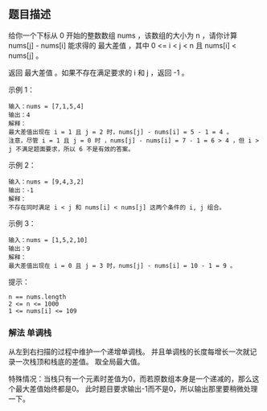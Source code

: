 ## 题目描述
给你一个下标从 0 开始的整数数组 nums ，该数组的大小为 n ，请你计算 nums[j] - nums[i] 能求得的 最大差值 ，其中 0 <= i < j < n 且 nums[i] < nums[j] 。

返回 最大差值 。如果不存在满足要求的 i 和 j ，返回 -1 。

示例 1：
```
输入：nums = [7,1,5,4]
输出：4
解释：
最大差值出现在 i = 1 且 j = 2 时，nums[j] - nums[i] = 5 - 1 = 4 。
注意，尽管 i = 1 且 j = 0 时 ，nums[j] - nums[i] = 7 - 1 = 6 > 4 ，但 i > j 不满足题面要求，所以 6 不是有效的答案。
```
示例 2：
```
输入：nums = [9,4,3,2]
输出：-1
解释：
不存在同时满足 i < j 和 nums[i] < nums[j] 这两个条件的 i, j 组合。
```
示例 3：
```
输入：nums = [1,5,2,10]
输出：9
解释：
最大差值出现在 i = 0 且 j = 3 时，nums[j] - nums[i] = 10 - 1 = 9 。
```

提示：
```
n == nums.length
2 <= n <= 1000
1 <= nums[i] <= 109
```

### 解法 单调栈
从左到右扫描的过程中维护一个递增单调栈。
并且单调栈的长度每增长一次就记录一次栈顶和栈底的差值。
取全局最大值。

特殊情况：当栈只有一个元素时差值为0，而若原数组本身是一个递减的，那么这个最大差值始终都是0。
此时题目要求输出-1而不是0，所以输出那里要稍微处理一下。